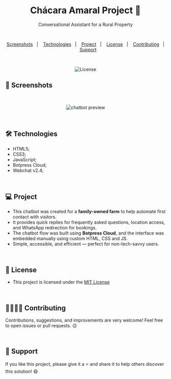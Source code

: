 <h1 align="center"> Chácara Amaral Project 🌾 </h1> 

<p align="center">Conversational Assistant for a Rural Property</p>

<br>

<p align="center">  
  <a href="#-screenshots">Screenshots</a>&nbsp;&nbsp;&nbsp;|&nbsp;&nbsp;&nbsp;
  <a href="#-technologies">Technologies</a>&nbsp;&nbsp;&nbsp;|&nbsp;&nbsp;&nbsp;
  <a href="#-project">Project</a>&nbsp;&nbsp;&nbsp;|&nbsp;&nbsp;&nbsp;
  <a href="#-license">License</a>&nbsp;&nbsp;&nbsp;|&nbsp;&nbsp;&nbsp;
  <a href="#-contributing">Contributing</a>&nbsp;&nbsp;&nbsp;|&nbsp;&nbsp;&nbsp;
  <a href="#-support">Support</a>  
</p>

<br>

<p align="center">
  <img alt="License" src="https://img.shields.io/static/v1?label=license&message=MIT&color=c920c9&labelColor=000000">
</p>

## 📸 Screenshots

<br>

<p align="center">
  <img src="src/img/chatbot-preview.png" alt="chatbot preview">
</p>

<br>

## 🛠 Technologies
- HTML5;
- CSS3;
- JavaScript;
- Botpress Cloud;
- Webchat v2.4;

<br>

## 💻 Project

- This chatbot was created for a **family-owned farm** to help automate first contact with visitors.
- It provides quick replies for frequently asked questions, location access, and WhatsApp redirection for bookings.
- The chatbot flow was built using **Botpress Cloud**, and the interface was embedded manually using custom HTML, CSS and JS.
- Simple, accessible, and efficient — perfect for non-tech-savvy users.

<br>

## 📜 License

* This project is licensed under the [MIT License](https://choosealicense.com/licenses/mit/)

<br>

## 🫱🏻‍🫲🏻 Contributing

<p> Contributions, suggestions, and improvements are very welcome! Feel free to open issues or pull requests. 😉 </p>

<br>

## 🌟 Support

<p> If you like this project, please give it a ⭐ and share it to help others discover this solution! 😄 </p>

